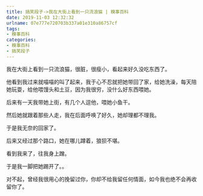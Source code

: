 ```yaml
---
title: 搞笑段子->我在大街上看到一只流浪猫 | 糗事百科
date: 2019-11-03 12:32:32
urlname: 07e777e720703b337a01e310a86757cf
tags: 
- 糗事百科
categories:
- 糗事百科
- 搞笑段子
---
```

我在大街上看到一只流浪猫，很脏，很瘦小，看起来好久没吃东西了。

他看到我过来就喵喵的叫了起来，我于心不忍就把她带回了家，给她洗澡，每天陪她玩耍，给他喂馒头和土豆，因为我很穷，没什么好东西喂她。

后来有一天我带她上街，有几个人逗他，喂她小鱼干。

然后她就跟着那些人走，我在后面呼唤了好久，她却理都不理我。

于是我无奈的回家了。

后来又经过那个路口，她在哪儿蹲着，狼狈不堪。

看到我来了，往我身上蹭。

于是我一脚把她踢开了。。

对不起，曾经我很用心的挽留过你，你却不给我留任何情面，如今我也绝不会再收留你了。



